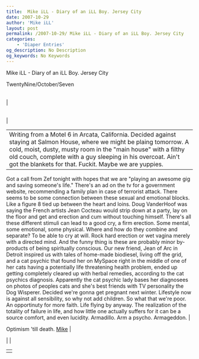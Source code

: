 ```yaml
---
title:  Mike iLL - Diary of an iLL Boy. Jersey City
date: 2007-10-29
author: 'Mike iLL'
layout: post
permalink: /2007-10-29/ Mike iLL - Diary of an iLL Boy. Jersey City
categories:
    - 'Diaper Entries'
og_description: No Description
og_keywords: No Keywords
---
```

<style>
body {
  background-color: ;
  color: ;
}
a {
  color: ;
}
a:active {
  color: ;
}
a:visited {
  color: ;
}
</style>

   Mike iLL - Diary of an iLL Boy. Jersey City  

TwentyNine/October/Seven


|  |  |  |  |
| --- | --- | --- | --- |
| 

|  |  |
| --- | --- |
| 


|  |
| --- |
| Writing from a Motel 6 in Arcata, California. Decided against staying at Salmon House, where we might be plaing tomorrow. A cold, moist, dusty, musty room in the "main house" with a filthy old couch, complete with a guy sleeping in his overcoat. Ain't got the blankets for that. Fuckit. Maybe we are yuppies.
 Got a call from Zef tonight with hopes that we are "playing an awesome gig and saving someone's life." There's an ad on the tv for a government website, recommending a family plan in case of terrorist attack.
There seems to be some connection between these sexual and emotional blocks. Like a figure 8 tied up between the heart and loins. Doug VanderHoof was saying the French artists Jean Cocteau would strip down at a party, lay on the floor and get and erection and cum without touching himself. There's all these different stimuli can lead to a good cry, a firm erection. Some mental, some emotional, some physical. Where and how do they combine and separate? To be able to cry at will. Rock hard erection or wet vagina merely with a directed mind. And the funny thing is these are probably minor by-products of being spiritually conscious.
Our new friend, Jean of Arc in Detroit inspired us with tales of home-made biodiesel, living off the grid, and a cat psychic that found her on MySpace right in the middle of one of her cats having a potentially life threatening health problem, ended up getting completely cleared up with herbal remedies, according to the cat psychics diagnosis. Apparently the cat psychic lady bases her diagnosees on photos of peoples cats and she's best friends with TV personality the Dog Wisperer.
Decided we're gonna get pregnant next winter. Lifestyle now is against all sensibility, so why not add children. So what that we're poor. An opportinuty for more faith. Life flying by anyway. The realization of the totality of failure in life, and how little one actually suffers for it can be a source comfort, and even lucidity.
Armadillo. Arm a psycho. Armageddon.
 |

















Optimism 'till death.
[Mike](mailto:mike@obliteration.com) |

 |  |

   


|  |
| --- |
|   |

   
   
   
   
  

